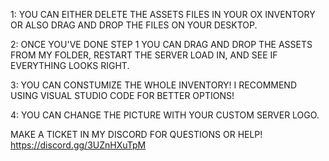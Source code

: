 

1: YOU CAN EITHER DELETE THE ASSETS FILES IN YOUR OX INVENTORY OR ALSO DRAG AND DROP THE FILES ON YOUR DESKTOP.

2: ONCE YOU'VE DONE STEP 1 YOU CAN DRAG AND DROP THE ASSETS FROM MY FOLDER, RESTART THE SERVER LOAD IN, AND SEE IF EVERYTHING LOOKS RIGHT.

3: YOU CAN CONSTUMIZE THE WHOLE INVENTORY! I RECOMMEND USING VISUAL STUDIO CODE FOR BETTER OPTIONS!

4: YOU CAN CHANGE THE PICTURE WITH YOUR CUSTOM SERVER LOGO.

MAKE A TICKET IN MY DISCORD FOR QUESTIONS OR HELP! https://discord.gg/3UZnHXuTpM
